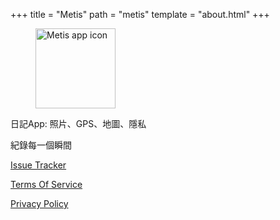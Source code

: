 +++
title = "Metis"
path = "metis"
template = "about.html"
+++

<figure>
<img src="/metis.png" width="128" alt="Metis app icon"/>
</figure>

日記App: 照片、GPS、地圖、隱私

紀錄每一個瞬間

[Issue Tracker](https://larryhsiao.com:9081/issues/METIS?q=%23Unresolved)

[Terms Of Service](https://larryhsiao.com/metis/terms_of_service)

[Privacy Policy](https://larryhsiao.com/metis/privacy_policy)
